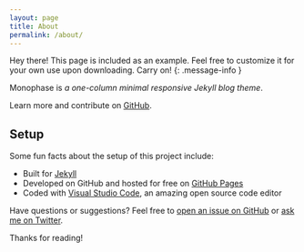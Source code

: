```yaml
---
layout: page
title: About
permalink: /about/
---
```


Hey there! This page is included as an example. Feel free to customize it for your own use upon downloading. Carry on!
{: .message-info }

Monophase is *a one-column minimal responsive Jekyll blog theme*.

Learn more and contribute on [GitHub](https://github.com/zivhub/monophase).

## Setup

Some fun facts about the setup of this project include:

- Built for [Jekyll](https://jekyllrb.com)
- Developed on GitHub and hosted for free on [GitHub Pages](https://pages.github.com)
- Coded with [Visual Studio Code](https://code.visualstudio.com/), an amazing open source code editor

Have questions or suggestions? Feel free to [open an issue on GitHub](https://github.com/zivhub/monophase/issues/new) or [ask me on Twitter](https://twitter.com/zivtwt).

Thanks for reading!
